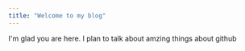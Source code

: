 ```yaml
---
title: "Welcome to my blog"
---
```


I'm glad you are here. I plan to talk about amzing things about github
